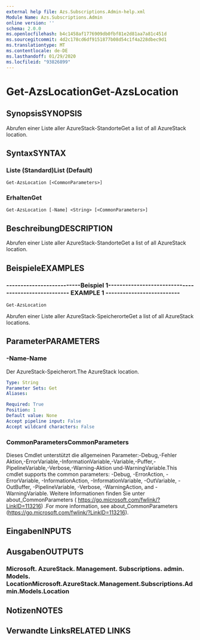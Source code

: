```yaml
---
external help file: Azs.Subscriptions.Admin-help.xml
Module Name: Azs.Subscriptions.Admin
online version: ''
schema: 2.0.0
ms.openlocfilehash: b4c1458af1776909db0fbf81e2d81aa7a81c451d
ms.sourcegitcommit: 4d2c178cd6df9151877b08d54c1f4a228dbec9d1
ms.translationtype: MT
ms.contentlocale: de-DE
ms.lasthandoff: 01/29/2020
ms.locfileid: "93826899"
---
```

# <span data-ttu-id="4cb11-101">Get-AzsLocation</span><span class="sxs-lookup"><span data-stu-id="4cb11-101">Get-AzsLocation</span></span>

## <span data-ttu-id="4cb11-102">Synopsis</span><span class="sxs-lookup"><span data-stu-id="4cb11-102">SYNOPSIS</span></span>
<span data-ttu-id="4cb11-103">Abrufen einer Liste aller AzureStack-Standorte</span><span class="sxs-lookup"><span data-stu-id="4cb11-103">Get a list of all AzureStack location.</span></span>

## <span data-ttu-id="4cb11-104">Syntax</span><span class="sxs-lookup"><span data-stu-id="4cb11-104">SYNTAX</span></span>

### <span data-ttu-id="4cb11-105">Liste (Standard)</span><span class="sxs-lookup"><span data-stu-id="4cb11-105">List (Default)</span></span>
```
Get-AzsLocation [<CommonParameters>]
```

### <span data-ttu-id="4cb11-106">Erhalten</span><span class="sxs-lookup"><span data-stu-id="4cb11-106">Get</span></span>
```
Get-AzsLocation [-Name] <String> [<CommonParameters>]
```

## <span data-ttu-id="4cb11-107">Beschreibung</span><span class="sxs-lookup"><span data-stu-id="4cb11-107">DESCRIPTION</span></span>
<span data-ttu-id="4cb11-108">Abrufen einer Liste aller AzureStack-Standorte</span><span class="sxs-lookup"><span data-stu-id="4cb11-108">Get a list of all AzureStack location.</span></span>

## <span data-ttu-id="4cb11-109">Beispiele</span><span class="sxs-lookup"><span data-stu-id="4cb11-109">EXAMPLES</span></span>

### <span data-ttu-id="4cb11-110">--------------------------Beispiel 1--------------------------</span><span class="sxs-lookup"><span data-stu-id="4cb11-110">-------------------------- EXAMPLE 1 --------------------------</span></span>
```
Get-AzsLocation
```

<span data-ttu-id="4cb11-111">Abrufen einer Liste aller AzureStack-Speicherorte</span><span class="sxs-lookup"><span data-stu-id="4cb11-111">Get a list of all AzureStack locations.</span></span>

## <span data-ttu-id="4cb11-112">Parameter</span><span class="sxs-lookup"><span data-stu-id="4cb11-112">PARAMETERS</span></span>

### <span data-ttu-id="4cb11-113">-Name</span><span class="sxs-lookup"><span data-stu-id="4cb11-113">-Name</span></span>
<span data-ttu-id="4cb11-114">Der AzureStack-Speicherort.</span><span class="sxs-lookup"><span data-stu-id="4cb11-114">The AzureStack location.</span></span>

```yaml
Type: String
Parameter Sets: Get
Aliases: 

Required: True
Position: 1
Default value: None
Accept pipeline input: False
Accept wildcard characters: False
```

### <span data-ttu-id="4cb11-115">CommonParameters</span><span class="sxs-lookup"><span data-stu-id="4cb11-115">CommonParameters</span></span>
<span data-ttu-id="4cb11-116">Dieses Cmdlet unterstützt die allgemeinen Parameter:-Debug,-Fehler Aktion,-ErrorVariable,-InformationVariable,-Variable,-Puffer,-PipelineVariable,-Verbose,-Warning-Aktion und-WarningVariable.</span><span class="sxs-lookup"><span data-stu-id="4cb11-116">This cmdlet supports the common parameters: -Debug, -ErrorAction, -ErrorVariable, -InformationAction, -InformationVariable, -OutVariable, -OutBuffer, -PipelineVariable, -Verbose, -WarningAction, and -WarningVariable.</span></span> <span data-ttu-id="4cb11-117">Weitere Informationen finden Sie unter about_CommonParameters ( https://go.microsoft.com/fwlink/?LinkID=113216) .</span><span class="sxs-lookup"><span data-stu-id="4cb11-117">For more information, see about_CommonParameters (https://go.microsoft.com/fwlink/?LinkID=113216).</span></span>

## <span data-ttu-id="4cb11-118">Eingaben</span><span class="sxs-lookup"><span data-stu-id="4cb11-118">INPUTS</span></span>

## <span data-ttu-id="4cb11-119">Ausgaben</span><span class="sxs-lookup"><span data-stu-id="4cb11-119">OUTPUTS</span></span>

### <span data-ttu-id="4cb11-120">Microsoft. AzureStack. Management. Subscriptions. admin. Models. Location</span><span class="sxs-lookup"><span data-stu-id="4cb11-120">Microsoft.AzureStack.Management.Subscriptions.Admin.Models.Location</span></span>

## <span data-ttu-id="4cb11-121">Notizen</span><span class="sxs-lookup"><span data-stu-id="4cb11-121">NOTES</span></span>

## <span data-ttu-id="4cb11-122">Verwandte Links</span><span class="sxs-lookup"><span data-stu-id="4cb11-122">RELATED LINKS</span></span>

